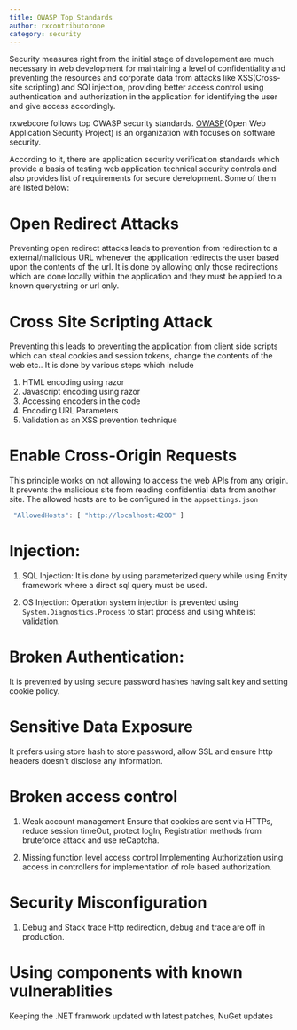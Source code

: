 ```yaml
---
title: OWASP Top Standards
author: rxcontributorone
category: security 
---
```


Security measures right from the initial stage of developement are much necessary in web development for maintaining a level of confidentiality and preventing the resources and corporate data from attacks like XSS(Cross-site scripting) and SQl injection, providing better access control using authentication and authorization in the application for identifying the user and give access accordingly.

rxwebcore follows top OWASP security standards. <a href="https://cheatsheetseries.owasp.org/cheatsheets/DotNet_Security_Cheat_Sheet.html">OWASP</a>(Open Web Application Security Project) is an organization with focuses on software security.

According to it, there are application security verification standards which provide a basis of testing web application technical security controls and also provides list of requirements for secure development. Some of them are listed below:

# Open Redirect Attacks
Preventing open redirect attacks leads to prevention from redirection to a external/malicious URL whenever the application redirects the user based upon the contents of the url. It is done by allowing only those redirections which are done locally within the application and they must be applied to a known querystring or url only. 

# Cross Site Scripting Attack
Preventing this leads to preventing the application from client side scripts which can steal cookies and session tokens, change the contents of the web etc.. It is done by various steps which include

1. HTML encoding using razor
2. Javascript encoding using razor
3. Accessing encoders in the code
4. Encoding URL Parameters
5. Validation as an XSS prevention technique

# Enable Cross-Origin Requests   
This principle works on not allowing to access the web APIs from any origin. It prevents the malicious site from reading confidential data from another site. The allowed hosts are to be configured in the `appsettings.json`

```js
 "AllowedHosts": [ "http://localhost:4200" ]
```

# Injection:
1) SQL Injection:
It is done by using parameterized query while using Entity framework where a direct sql query must be used. 

2) OS Injection: 
Operation system injection is prevented using `System.Diagnostics.Process` to start process and using whitelist validation.

# Broken Authentication:
It is prevented by using secure password hashes having salt key and setting cookie policy.

# Sensitive Data Exposure
It prefers using store hash to store password, allow SSL and ensure http headers doesn't disclose any information.

# Broken access control
1) Weak account management
Ensure that cookies are sent via HTTPs, reduce session timeOut, protect logIn, Registration methods from bruteforce attack and use reCaptcha.

2) Missing function level access control
Implementing Authorization using access in controllers for implementation of role based authorization.

# Security Misconfiguration
1) Debug and Stack trace
Http redirection, debug and trace are off in production.

# Using components with known vulnerablities
Keeping the .NET framwork updated with latest patches, NuGet updates




